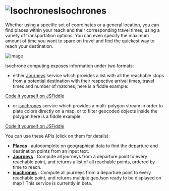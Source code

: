 <a name="isochrones"></a>![Isochrones](/images/isochrons.png)Isochrones
===================================

Whether using a specific set of coordinates or a general location, you can find places within 
your reach and their corresponding travel times, using a variety of transportation options. 
You can even specify the maximum amount of time you want to spare on travel and find 
the quickest way to reach your destination.

![image](isochrones_example.png)

Isochrone computing exposes information under two formats:

-   either [Journeys](#journeys) service which provides a list with all the reachable stops from a potential destination 
with their respective arrival times, travel times and number of matches, here is a fiddle example:

<a
    href="http://jsfiddle.net/gh/get/jquery/2.2.2/CanalTP/navitia/tree/documentation/slate/source/examples/jsFiddle/isochron/"
    target="_blank"
    class="button button-blue">
    Code it yourself on JSFiddle
</a>

-   or [isochrones](#isochrones_api) service which provides a multi-polygon stream in order to plate colors directly on a map, 
or to filter geocoded objects inside the polygon
here is a fiddle example:

<a
    href="http://jsfiddle.net/gh/get/jquery/2.2.2/CanalTP/navitia/tree/documentation/slate/source/examples/jsFiddle/graphical_isochrone/"
    target="_blank"
    class="button button-blue">
    Code it yourself on JSFiddle
</a>


You can use these APIs (click on them for details):

-   **[Places](#places)** : autocomplete on geographical data to find the departure and destination points from an input text.
-   **[Journeys](#journeys)** : Compute all journeys from a departure point to every reachable point, 
and returns a list of all reachable points, ordered by time to reach.
-   **[isochrones](#isochrones_api)** : Compute all journeys from a departure point to every reachable point, 
and returns multiple geoJson ready to be displayed on map ! This service is currently in beta.

